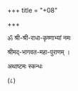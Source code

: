 +++
title = "+08"

+++


ॐ श्री-श्री-राधा-कृष्णाभ्यां नमः


श्रीमद्-भागवत-महा-पुराणम् ।


अथाष्टमः स्कन्धः

(८)



